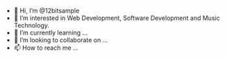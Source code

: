 - 👋 Hi, I’m @12bitsample
- 👀 I’m interested in Web Development, Software Development and Music Technology.
- 🌱 I’m currently learning ...
- 💞️ I’m looking to collaborate on ...
- 📫 How to reach me ...

<!---
12bitsample/12bitsample is a ✨ special ✨ repository because its `README.md` (this file) appears on your GitHub profile.
You can click the Preview link to take a look at your changes.
--->
